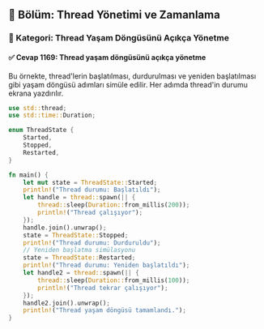 ## 📘 Bölüm: Thread Yönetimi ve Zamanlama  
### 🔹 Kategori: Thread Yaşam Döngüsünü Açıkça Yönetme  
#### ✅ Cevap 1169: Thread yaşam döngüsünü açıkça yönetme

Bu örnekte, thread'lerin başlatılması, durdurulması ve yeniden başlatılması gibi yaşam döngüsü adımları simüle edilir. Her adımda thread'in durumu ekrana yazdırılır.

```rust
use std::thread;
use std::time::Duration;

enum ThreadState {
    Started,
    Stopped,
    Restarted,
}

fn main() {
    let mut state = ThreadState::Started;
    println!("Thread durumu: Başlatıldı");
    let handle = thread::spawn(|| {
        thread::sleep(Duration::from_millis(200));
        println!("Thread çalışıyor");
    });
    handle.join().unwrap();
    state = ThreadState::Stopped;
    println!("Thread durumu: Durduruldu");
    // Yeniden başlatma simülasyonu
    state = ThreadState::Restarted;
    println!("Thread durumu: Yeniden başlatıldı");
    let handle2 = thread::spawn(|| {
        thread::sleep(Duration::from_millis(100));
        println!("Thread tekrar çalışıyor");
    });
    handle2.join().unwrap();
    println!("Thread yaşam döngüsü tamamlandı.");
}
```
